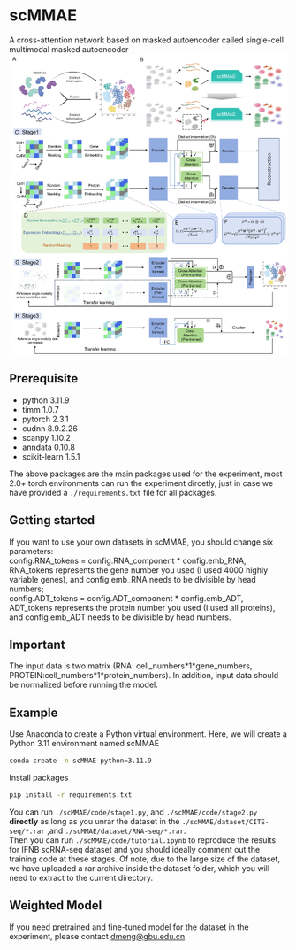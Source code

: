 # scMMAE
A cross-attention network based on masked autoencoder called single-cell multimodal masked autoencoder
![Image text](https://github.com/DM0815/scMMAE/blob/main/framework.jpg)

## Prerequisite
* python 3.11.9
* timm 1.0.7
* pytorch 2.3.1
* cudnn 8.9.2.26
* scanpy 1.10.2
* anndata 0.10.8
* scikit-learn 1.5.1 <br>

The above packages are the main packages used for the experiment, most 2.0+ torch environments can run the experiment dircetly, just in case we have provided a `./requirements.txt` file for all packages.  

## Getting started
If you want to use your own datasets in scMMAE, you should change six parameters: <br>
config.RNA_tokens = config.RNA_component \* config.emb_RNA, RNA_tokens represents the gene number you used (I used 4000 highly variable genes), and config.emb_RNA needs to be divisible by head numbers; <br>
config.ADT_tokens = config.ADT_component \* config.emb_ADT, ADT_tokens represents the protein number you used (I used all proteins), and config.emb_ADT needs to be divisible by head numbers.
## Important
The input data is two matrix (RNA: cell_numbers\*1\*gene_numbers, PROTEIN:cell_numbers\*1\*protein_numbers). In addition, input data should be normalized before running the model.
## Example
Use Anaconda to create a Python virtual environment. Here, we will create a Python 3.11 environment named scMMAE
```cmd
conda create -n scMMAE python=3.11.9
```
Install  packages
```cmd
pip install -r requirements.txt
```
You can run `./scMMAE/code/stage1.py`,  and `./scMMAE/code/stage2.py` __directly__ as long as you unrar the dataset in the `./scMMAE/dataset/CITE-seq/*.rar` ,and `./scMMAE/dataset/RNA-seq/*.rar`.<br>
Then you can run `./scMMAE/code/tutorial.ipynb` to reproduce the results for IFNB scRNA-seq dataset and you should ideally comment out the training code at these stages. Of note, due to the large size of the dataset, we have uploaded a rar archive inside the dataset folder, which you will need to extract to the current directory. 
## Weighted Model
If you need pretrained and fine-tuned model for the dataset in the experiment, please contact [dmeng@gbu.edu.cn](mailto:dmeng@gbu.edu.cn)

